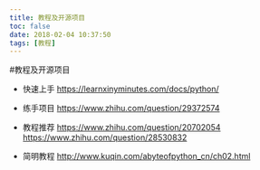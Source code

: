```yaml
---
title: 教程及开源项目
toc: false
date: 2018-02-04 10:37:50
tags: [教程]
---
```


#教程及开源项目

-  快速上手 https://learnxinyminutes.com/docs/python/

-  练手项目 https://www.zhihu.com/question/29372574

-  教程推荐 https://www.zhihu.com/question/20702054
   https://www.zhihu.com/question/28530832

-  简明教程 http://www.kuqin.com/abyteofpython_cn/ch02.html
